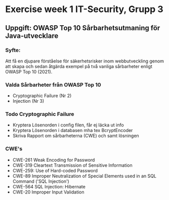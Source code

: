 # Exercise week 1 IT-Security, Grupp 3

## Uppgift: OWASP Top 10 Sårbarhetsutmaning för Java-utvecklare
### Syfte:
Att få en djupare förståelse för säkerhetsrisker inom webbutveckling genom att skapa och sedan åtgärda
exempel på två vanliga sårbarheter enligt OWASP Top 10 (2021).

### Valda Sårbarheter från OWASP Top 10
- Cryptographic Failure (Nr 2)
- Injection (Nr 3)


### Todo Cryptographic Failure
 - Kryptera Lösenorden i config filen, får ej läcka ut info
 - Kryptera Lösenorden i databasen mha tex BcryptEncoder
 - Skriva Rapport om sårbarheterna (CWE) och samt lösningen

### CWE's
- CWE-261 Weak Encoding for Password
- CWE-319 Cleartext Transmission of Sensitive Information
- CWE-259: Use of Hard-coded Password
- CWE-89 Improper Neutralization of Special Elements used in an SQL Command ('SQL Injection')
- CWE-564 SQL Injection: Hibernate
- CWE-20 Improper Input Validation
